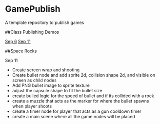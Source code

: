 # GamePublish
A template repository to publish games

##Class Publishing Demos


[Sep 6](WCU-CS-CooperLab/csc476f24-demo-games-GamePublish:main)
[Sep 11](SpaceRocksSep11/SpaceRocksSep11.html)

##Space Rocks

Sep 11
-  Create screen wrap and shooting
-  Create bullet node and add sprite 2d, collision shape 2d, and visible on screen as child nodes
-  Add PNG bullet image to sprite texture 
- adjust the capsule shape to fit the bullet size
- create bulled logic for the speed of bullet and if its collided with a rock
- create a muzzle that acts as the marker for where the bullet spawns when player shoots
- create a timer node for player that acts as a gun cooldown timer
- create a main scene where all the game nodes will be placed
